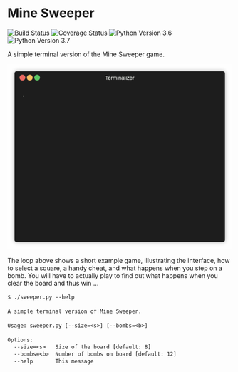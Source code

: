 # Mine Sweeper

[![Build Status](https://travis-ci.org/christianreimer/sweeper.svg?branch=master)](https://travis-ci.org/christianreimer/sweeper) [![Coverage Status](https://coveralls.io/repos/github/christianreimer/sweeper/badge.svg?branch=master)](https://coveralls.io/github/christianreimer/sweeper?branch=master) ![Python Version 3.6](https://img.shields.io/badge/python-3.6-blue.svg) ![Python Version 3.7](https://img.shields.io/badge/python-3.7-blue.svg)

A simple terminal version of the Mine Sweeper game.

![Short Game](https://raw.githubusercontent.com/christianreimer/sweeper/artifacts/game.gif)

The loop above shows a short example game, illustrating the interface, how to select a square, a handy cheat, and what happens when you step on a bomb. You will have to actually play to find out what happens when you clear the board and thus win ...

```
$ ./sweeper.py --help

A simple terminal version of Mine Sweeper.

Usage: sweeper.py [--size=<s>] [--bombs=<b>]

Options:
  --size=<s>   Size of the board [default: 8]
  --bombs=<b>  Number of bombs on board [default: 12]
  --help       This message
```


